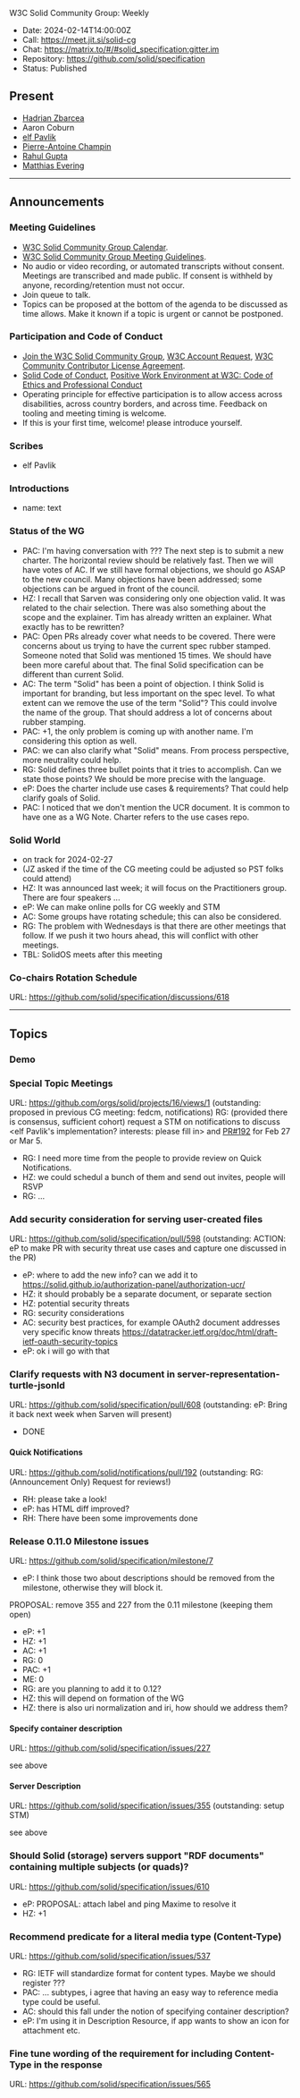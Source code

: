 W3C Solid Community Group: Weekly

* Date: 2024-02-14T14:00:00Z
* Call: https://meet.jit.si/solid-cg
* Chat: https://matrix.to/#/#solid_specification:gitter.im
* Repository: https://github.com/solid/specification
* Status: Published


## Present
* [Hadrian Zbarcea](Inrupt)
* Aaron Coburn
* [elf Pavlik](https://elf-pavlik.hackers4peace.net)
* [Pierre-Antoine Champin](https://champin.net/#pa)
* [Rahul Gupta](https://cxres.pages.dev/profile#i)
* [Matthias Evering](https://solidweb.me/testpro/)

---

## Announcements

### Meeting Guidelines
* [W3C Solid Community Group Calendar](https://www.w3.org/groups/cg/solid/calendar).
* [W3C Solid Community Group Meeting Guidelines](https://github.com/w3c-cg/solid/blob/main/meetings/README.md).
* No audio or video recording, or automated transcripts without consent. Meetings are transcribed and made public. If consent is withheld by anyone, recording/retention must not occur.
* Join queue to talk.
* Topics can be proposed at the bottom of the agenda to be discussed as time allows. Make it known if a topic is urgent or cannot be postponed.

### Participation and Code of Conduct
* [Join the W3C Solid Community Group](https://www.w3.org/community/solid/join), [W3C Account Request](http://www.w3.org/accounts/request), [W3C Community Contributor License Agreement](https://www.w3.org/community/about/agreements/cla/).
* [Solid Code of Conduct](https://github.com/solid/process/blob/main/code-of-conduct.md), [Positive Work Environment at W3C: Code of Ethics and Professional Conduct](https://www.w3.org/Consortium/cepc/)
* Operating principle for effective participation is to allow access across disabilities, across country borders, and across time. Feedback on tooling and meeting timing is welcome.
* If this is your first time, welcome! please introduce yourself.

### Scribes
* elf Pavlik


### Introductions
* name: text

### Status of the WG
* PAC: I'm having conversation with ??? The next step is to submit a new charter. The horizontal review should be relatively fast. Then we will have votes of AC. If we still have formal objections, we should go ASAP to the new council. Many objections have been addressed; some objections can be argued in front of the council.
* HZ: I recall that Sarven was considering only one objection valid. It was related to the chair selection. There was also something about the scope and the explainer. Tim has already written an explainer. What exactly has to be rewritten?
* PAC: Open PRs already cover what needs to be covered. There were concerns about us trying to have the current spec rubber stamped. Someone noted that Solid was mentioned 15 times. We should have been more careful about that. The final Solid specification can be different than current Solid.
* AC: The term "Solid" has been a point of objection. I think Solid is important for branding, but less important on the spec level. To what extent can we remove the use of the term "Solid"? This could involve the name of the group. That should address a lot of concerns about rubber stamping.
* PAC: +1, the only problem is coming up with another name. I'm considering this option as well.
* PAC: we can also clarify what "Solid" means. From process perspective, more neutrality could help.
* RG: Solid defines three bullet points that it tries to accomplish. Can we state those points? We should be more precise with the language.
* eP: Does the charter include use cases & requirements? That could help clarify goals of Solid.
* PAC: I noticed that we don't mention the UCR document. It is common to have one as a WG Note. Charter refers to the use cases repo.

### Solid World
* on track for 2024-02-27
* (JZ asked if the time of the CG meeting could be adjusted so PST folks could attend)
* HZ: It was announced last week; it will focus on the Practitioners group. There are four speakers ...
* eP: We can make online polls for CG weekly and STM
* AC: Some groups have rotating schedule; this can also be considered.
* RG: The problem with Wednesdays is that there are other meetings that follow. If we push it two hours ahead, this will conflict with other meetings.
* TBL: SolidOS meets after this meeting

### Co-chairs Rotation Schedule
URL: https://github.com/solid/specification/discussions/618

---

## Topics

### Demo

### Special Topic Meetings
URL: https://github.com/orgs/solid/projects/16/views/1
(outstanding: proposed in previous CG meeting: fedcm, notifications)
RG: (provided there is consensus, sufficient cohort) request a STM on notifications to discuss <elf Pavlik's implementation? interests: please fill in> and [PR#192](https://github.com/solid/notifications/pull/192) for Feb 27 or Mar 5.
* RG: I need more time from the people to provide review on Quick Notifications.
* HZ: we could schedul a bunch of them and send out invites, people will RSVP
* RG: ...

### Add security consideration for serving user-created files
URL: https://github.com/solid/specification/pull/598
(outstanding: ACTION: eP to make PR with security threat use cases and capture one discussed in the PR)
* eP: where to add the new info? can we add it to https://solid.github.io/authorization-panel/authorization-ucr/
* HZ: it should probably be a separate document, or separate section
* HZ: potential security threats
* RG: security considerations
* AC: security best practices, for example OAuth2 document addresses very specific know threats https://datatracker.ietf.org/doc/html/draft-ietf-oauth-security-topics
* eP: ok i will go with that

### Clarify requests with N3 document in server-representation-turtle-jsonld
URL: https://github.com/solid/specification/pull/608
(outstanding: eP: Bring it back next week when Sarven will present)
* DONE

#### Quick Notifications
URL: https://github.com/solid/notifications/pull/192
(outstanding: RG: (Announcement Only) Request for reviews!)
* RH: please take a look!
* eP: has HTML diff improved?
* RH: There have been some improvements done

### Release 0.11.0 Milestone issues
URL: https://github.com/solid/specification/milestone/7

* eP: I think those two about descriptions should be removed from the milestone, otherwise they will block it.

PROPOSAL: remove 355 and 227 from the 0.11 milestone (keeping them open)
* eP: +1
* HZ: +1
* AC: +1
* RG: 0
* PAC: +1
* ME: 0
* RG: are you planning to add it to 0.12?
* HZ: this will depend on formation of the WG
* HZ: there is also uri normalization and iri, how should we address them?

#### Specify container description
URL: https://github.com/solid/specification/issues/227

see above

#### Server Description
URL: https://github.com/solid/specification/issues/355
(outstanding: setup STM)

see above

### Should Solid (storage) servers support "RDF documents" containing multiple subjects (or quads)?
URL: https://github.com/solid/specification/issues/610
* eP: PROPOSAL: attach label and ping Maxime to resolve it
* HZ: +1

### Recommend predicate for a literal media type (Content-Type)
URL: https://github.com/solid/specification/issues/537

* RG: IETF will standardize format for content types. Maybe we should register ???
* PAC: ... subtypes, i agree that having an easy way to reference media type could be useful.
* AC: should this fall under the notion of specifying container description?
* eP: I'm using it in Description Resource, if app wants to show an icon for attachment etc.

### Fine tune wording of the requirement for including Content-Type in the response
URL: https://github.com/solid/specification/issues/565

